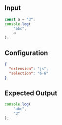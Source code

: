 
## Input
```javascript input
const a = "3";
console.log(
    "abc",
    a
);
```

## Configuration
```json configuration
{
  "extension": "js",
  "selection": "6-6"
}
```

## Expected Output
```javascript expected output
console.log(
    "abc",
    "3"
);
```
